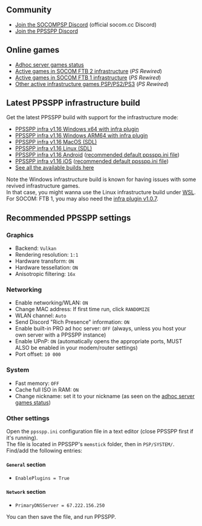 ## Community
- [Join the SOCOMPSP Discord](https://discord.gg/XtVYDr7) (official socom.cc Discord)
- [Join the PPSSPP Discord](https://discord.gg/5NJB6dD)

## Online games
- [Adhoc server games status](https://www.socom.cc/)
- [Active games in SOCOM FTB 2 infrastructure](https://psrewired.com/servers/20304) (*PS Rewired*)
- [Active games in SOCOM FTB 1 infrastructure](https://psrewired.com/servers/20034) (*PS Rewired*)
- [Other active infrastructure games PSP/PS2/PS3](https://psrewired.com/) (*PS Rewired*)

## Latest PPSSPP infrastructure build
Get the latest PPSSPP build with support for the infrastructure mode:
- [PPSSPP infra v1.16 Windows x64 with infra plugin](https://static.socom.cc/ppsspp/infra_windows/PPSSPP_1.16.6-806_win_x64_with_infra_plugin.zip)
- [PPSSPP infra v1.16 Windows ARM64 with infra plugin](https://static.socom.cc/ppsspp/infra_windows/PPSSPP_1.16.6-806_win_arm64_with_infra_plugin.zip)
- [PPSSPP infra v1.16 MacOS (SDL)](https://static.socom.cc/ppsspp/infra_mac/PPSSPP_1.16.6-806-g787afaa7c_infra_mac.zip)
- [PPSSPP infra v1.16 Linux (SDL)](https://static.socom.cc/ppsspp/infra_linux/PPSSPP_1.16.6-806-787afaa_infra_linux_SDL.zip)
- [PPSSPP infra v1.16 Android](https://static.socom.cc/ppsspp/infra_android/PPSSPP_1.16.6_infra_android.apk) ([recommended default ppsspp.ini file](https://static.socom.cc/ppsspp/infra_android/ppsspp.ini))
- [PPSSPP infra v1.16 iOS](https://static.socom.cc/ppsspp/infra_ios/PPSSPP_1.16.6-804-gbfa42b89a_infra_iOS.ipa) ([recommended default ppsspp.ini file](https://static.socom.cc/ppsspp/infra_ios/ppsspp.ini))
- [See all the available builds here](https://static.socom.cc/ppsspp/)

Note the Windows infrastructure build is known for having issues with some revived infrastructure games.  
In that case, you might wanna use the Linux infrastructure build under [WSL](https://learn.microsoft.com/en-us/windows/wsl/about).  
For SOCOM: FTB 1, you may also need the [infra plugin v1.0.7](https://static.socom.cc/plugins/infra_plugin_107.zip).

## Recommended PPSSPP settings

### Graphics
- Backend: `Vulkan`
- Rendering resolution: `1:1`
- Hardware transform: `ON`
- Hardware tessellation: `ON`
- Anisotropic filtering: `16x`

### Networking
- Enable networking/WLAN: `ON`
- Change MAC address: If first time run, click `RANDOMIZE`
- WLAN channel: `Auto`
- Send Discord "Rich Presence" information: `ON`
- Enable built-in PRO ad hoc server: `OFF` (always, unless you host your own server with a PPSSPP instance)
- Enable UPnP: `ON` (automatically opens the appropriate ports, MUST ALSO be enabled in your modem/router settings)
- Port offset: `10 000`

### System
- Fast memory: `OFF`
- Cache full ISO in RAM: `ON`
- Change nickname: set it to your nickname (as seen on the [adhoc server games status](https://www.socom.cc/))

### Other settings
Open the `ppsspp.ini` configuration file in a text editor (close PPSSPP first if it's running).  
The file is located in PPSSPP's `memstick` folder, then in `PSP/SYSTEM/`.  
Find/add the following entries:

#### `General` section
- `EnablePlugins = True`
  
#### `Network` section
- `PrimaryDNSServer = 67.222.156.250`

You can then save the file, and run PPSSPP.
